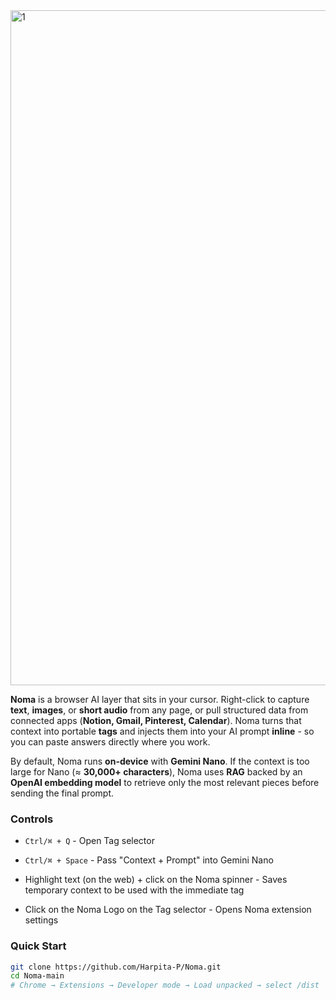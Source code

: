 
<img width="1920" height="1080" alt="1" src="https://github.com/user-attachments/assets/1806bf36-4825-4d36-8451-51021b5ada0e" />

**Noma** is a browser AI layer that sits in your cursor. Right-click to capture **text**, **images**, or **short audio** from any page, or pull structured data from connected apps (**Notion, Gmail, Pinterest, Calendar**). Noma turns that context into portable **tags** and injects them into your AI prompt **inline** - so you can paste answers directly where you work.

By default, Noma runs **on-device** with **Gemini Nano**. If the context is too large for Nano (≈ **30,000+ characters**), Noma uses **RAG** backed by an **OpenAI embedding model** to retrieve only the most relevant pieces before sending the final prompt.

### Controls

- `Ctrl/⌘ + Q` - Open Tag selector 
- `Ctrl/⌘ + Space` - Pass "Context + Prompt" into Gemini Nano 

- Highlight text (on the web) + click on the Noma spinner - Saves temporary context to be used with the immediate tag

- Click on the Noma Logo on the Tag selector - Opens Noma extension settings 

### Quick Start

```bash
git clone https://github.com/Harpita-P/Noma.git
cd Noma-main
# Chrome → Extensions → Developer mode → Load unpacked → select /dist
